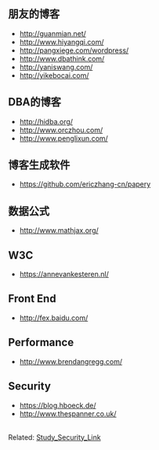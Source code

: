 ## 朋友的博客 ##
  * http://guanmian.net/
  * http://www.hiyangqi.com/
  * http://pangxiege.com/wordpress/
  * http://www.dbathink.com/
  * http://yaniswang.com/
  * http://yikebocai.com/

## DBA的博客 ##
  * http://hidba.org/
  * http://www.orczhou.com/
  * http://www.penglixun.com/

## 博客生成软件 ##
  * https://github.com/ericzhang-cn/papery

## 数据公式 ##
  * http://www.mathjax.org/

## W3C ##
  * https://annevankesteren.nl/

## Front End ##
  * http://fex.baidu.com/

## Performance ##
  * http://www.brendangregg.com/

## Security ##
  * https://blog.hboeck.de/
  * http://www.thespanner.co.uk/

<br>
Related: <a href='Study_Security_Link.md'>Study_Security_Link</a>